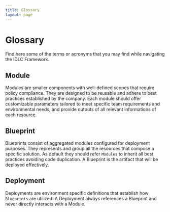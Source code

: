 ```yaml
---
title: Glossary
layout: page
---
```

# Glossary

Find here some of the terms or acronyms that you may find while navigating the IDLC Framework.

## Module
Modules are smaller components with well-defined scopes that require policy compliance. They are designed to be reusable and adhere to best practices established by the company. Each module should offer customizable parameters tailored to meet specific team requirements and environmental needs, and provide outputs of all relevant informations of each resource.

## Blueprint
Blueprints consist of aggregated modules configured for deployment purposes. They represents and group all the resources that compose a specific solution. As default they should refer `Modules` to inherit all best practices avoiding code duplication. A Blueprint is the artifact that will be deployed effectively.

## Deployment
Deployments are environment specific definitions that establish how `Blueprints` are utilized. A Deployment always references a Blueprint and never directly interacts with a Module.
